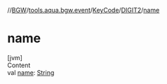 //[BGW](../../../../index.md)/[tools.aqua.bgw.event](../../index.md)/[KeyCode](../index.md)/[DIGIT2](index.md)/[name](name.md)



# name  
[jvm]  
Content  
val [name](name.md): [String](https://kotlinlang.org/api/latest/jvm/stdlib/kotlin/-string/index.html)  



